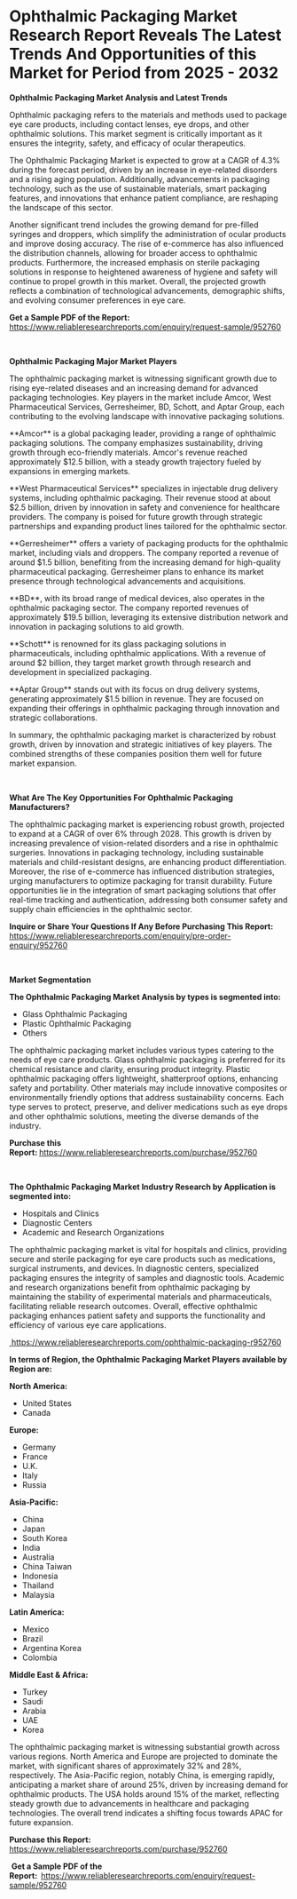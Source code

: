 <p><h1>Ophthalmic Packaging Market Research Report Reveals The Latest Trends And Opportunities of this Market for Period from 2025 - 2032</h1></p><p><strong>Ophthalmic Packaging Market Analysis and Latest Trends</strong></p>
<p><p>Ophthalmic packaging refers to the materials and methods used to package eye care products, including contact lenses, eye drops, and other ophthalmic solutions. This market segment is critically important as it ensures the integrity, safety, and efficacy of ocular therapeutics. </p><p>The Ophthalmic Packaging Market is expected to grow at a CAGR of 4.3% during the forecast period, driven by an increase in eye-related disorders and a rising aging population. Additionally, advancements in packaging technology, such as the use of sustainable materials, smart packaging features, and innovations that enhance patient compliance, are reshaping the landscape of this sector. </p><p>Another significant trend includes the growing demand for pre-filled syringes and droppers, which simplify the administration of ocular products and improve dosing accuracy. The rise of e-commerce has also influenced the distribution channels, allowing for broader access to ophthalmic products. Furthermore, the increased emphasis on sterile packaging solutions in response to heightened awareness of hygiene and safety will continue to propel growth in this market. Overall, the projected growth reflects a combination of technological advancements, demographic shifts, and evolving consumer preferences in eye care.</p></p>
<p><strong>Get a Sample PDF of the Report:&nbsp;</strong> <a href="https://www.reliableresearchreports.com/enquiry/request-sample/952760?utm_campaign=2662&utm_medium=2&utm_source=Github&utm_content=ia&utm_term=17042025&utm_id=ophthalmic-packaging">https://www.reliableresearchreports.com/enquiry/request-sample/952760</a></p>
<p>&nbsp;</p>
<p><strong>Ophthalmic Packaging Major Market Players</strong></p>
<p><p>The ophthalmic packaging market is witnessing significant growth due to rising eye-related diseases and an increasing demand for advanced packaging technologies. Key players in the market include Amcor, West Pharmaceutical Services, Gerresheimer, BD, Schott, and Aptar Group, each contributing to the evolving landscape with innovative packaging solutions.</p><p>**Amcor** is a global packaging leader, providing a range of ophthalmic packaging solutions. The company emphasizes sustainability, driving growth through eco-friendly materials. Amcor's revenue reached approximately $12.5 billion, with a steady growth trajectory fueled by expansions in emerging markets.</p><p>**West Pharmaceutical Services** specializes in injectable drug delivery systems, including ophthalmic packaging. Their revenue stood at about $2.5 billion, driven by innovation in safety and convenience for healthcare providers. The company is poised for future growth through strategic partnerships and expanding product lines tailored for the ophthalmic sector.</p><p>**Gerresheimer** offers a variety of packaging products for the ophthalmic market, including vials and droppers. The company reported a revenue of around $1.5 billion, benefiting from the increasing demand for high-quality pharmaceutical packaging. Gerresheimer plans to enhance its market presence through technological advancements and acquisitions.</p><p>**BD**, with its broad range of medical devices, also operates in the ophthalmic packaging sector. The company reported revenues of approximately $19.5 billion, leveraging its extensive distribution network and innovation in packaging solutions to aid growth.</p><p>**Schott** is renowned for its glass packaging solutions in pharmaceuticals, including ophthalmic applications. With a revenue of around $2 billion, they target market growth through research and development in specialized packaging.</p><p>**Aptar Group** stands out with its focus on drug delivery systems, generating approximately $1.5 billion in revenue. They are focused on expanding their offerings in ophthalmic packaging through innovation and strategic collaborations.</p><p>In summary, the ophthalmic packaging market is characterized by robust growth, driven by innovation and strategic initiatives of key players. The combined strengths of these companies position them well for future market expansion.</p></p>
<p>&nbsp;</p>
<p><strong>What Are The Key Opportunities For Ophthalmic Packaging Manufacturers?</strong></p>
<p><p>The ophthalmic packaging market is experiencing robust growth, projected to expand at a CAGR of over 6% through 2028. This growth is driven by increasing prevalence of vision-related disorders and a rise in ophthalmic surgeries. Innovations in packaging technology, including sustainable materials and child-resistant designs, are enhancing product differentiation. Moreover, the rise of e-commerce has influenced distribution strategies, urging manufacturers to optimize packaging for transit durability. Future opportunities lie in the integration of smart packaging solutions that offer real-time tracking and authentication, addressing both consumer safety and supply chain efficiencies in the ophthalmic sector.</p></p>
<p><strong>Inquire or Share Your Questions If Any Before Purchasing This Report:</strong> <a href="https://www.reliableresearchreports.com/enquiry/pre-order-enquiry/952760?utm_campaign=2662&utm_medium=2&utm_source=Github&utm_content=ia&utm_term=17042025&utm_id=ophthalmic-packaging">https://www.reliableresearchreports.com/enquiry/pre-order-enquiry/952760</a></p>
<p>&nbsp;</p>
<p><strong>Market Segmentation</strong></p>
<p><strong>The Ophthalmic Packaging Market Analysis by types is segmented into:</strong></p>
<p><ul><li>Glass Ophthalmic Packaging</li><li>Plastic Ophthalmic Packaging</li><li>Others</li></ul></p>
<p><p>The ophthalmic packaging market includes various types catering to the needs of eye care products. Glass ophthalmic packaging is preferred for its chemical resistance and clarity, ensuring product integrity. Plastic ophthalmic packaging offers lightweight, shatterproof options, enhancing safety and portability. Other materials may include innovative composites or environmentally friendly options that address sustainability concerns. Each type serves to protect, preserve, and deliver medications such as eye drops and other ophthalmic solutions, meeting the diverse demands of the industry.</p></p>
<p><strong>Purchase this Report:&nbsp;</strong><a href="https://www.reliableresearchreports.com/purchase/952760?utm_campaign=2662&utm_medium=2&utm_source=Github&utm_content=ia&utm_term=17042025&utm_id=ophthalmic-packaging">https://www.reliableresearchreports.com/purchase/952760</a></p>
<p>&nbsp;</p>
<p><strong>The Ophthalmic Packaging Market Industry Research by Application is segmented into:</strong></p>
<p><ul><li>Hospitals and Clinics</li><li>Diagnostic Centers</li><li>Academic and Research Organizations</li></ul></p>
<p><p>The ophthalmic packaging market is vital for hospitals and clinics, providing secure and sterile packaging for eye care products such as medications, surgical instruments, and devices. In diagnostic centers, specialized packaging ensures the integrity of samples and diagnostic tools. Academic and research organizations benefit from ophthalmic packaging by maintaining the stability of experimental materials and pharmaceuticals, facilitating reliable research outcomes. Overall, effective ophthalmic packaging enhances patient safety and supports the functionality and efficiency of various eye care applications.</p></p>
<p><a href="https://www.reliableresearchreports.com/ophthalmic-packaging-r952760?utm_campaign=2662&utm_medium=2&utm_source=Github&utm_content=ia&utm_term=17042025&utm_id=ophthalmic-packaging">&nbsp;https://www.reliableresearchreports.com/ophthalmic-packaging-r952760</a></p>
<p><strong>In terms of Region, the Ophthalmic Packaging Market Players available by Region are:</strong></p>
<p>
    <p> <strong> North America: </strong>
        <ul>
            <li>United States</li>
            <li>Canada</li>
        </ul>
        </p> 
    <p> <strong> Europe: </strong>
        <ul>
            <li>Germany</li>
            <li>France</li>
            <li>U.K.</li>
            <li>Italy</li>
            <li>Russia</li>
        </ul>
        </p> 
    <p> <strong> Asia-Pacific: </strong>
        <ul>
            <li>China</li>
            <li>Japan</li>
            <li>South Korea</li>
            <li>India</li>
            <li>Australia</li>
            <li>China Taiwan</li>
            <li>Indonesia</li>
            <li>Thailand</li>
            <li>Malaysia</li>
        </ul>
        </p> 
    <p> <strong> Latin America: </strong>
        <ul>
            <li>Mexico</li>
            <li>Brazil</li>
            <li>Argentina Korea</li>
            <li>Colombia</li>
        </ul>
        </p> 
    <p> <strong> Middle East & Africa: </strong>
        <ul>
            <li>Turkey</li>
            <li>Saudi</li>
            <li>Arabia</li>
            <li>UAE</li>
            <li>Korea</li>
        </ul>
    </p>
    </p>
<p><p>The ophthalmic packaging market is witnessing substantial growth across various regions. North America and Europe are projected to dominate the market, with significant shares of approximately 32% and 28%, respectively. The Asia-Pacific region, notably China, is emerging rapidly, anticipating a market share of around 25%, driven by increasing demand for ophthalmic products. The USA holds around 15% of the market, reflecting steady growth due to advancements in healthcare and packaging technologies. The overall trend indicates a shifting focus towards APAC for future expansion.</p></p>
<p><strong>Purchase this Report: </strong><a href="https://www.reliableresearchreports.com/purchase/952760?utm_campaign=2662&utm_medium=2&utm_source=Github&utm_content=ia&utm_term=17042025&utm_id=ophthalmic-packaging">https://www.reliableresearchreports.com/purchase/952760</a></p>
<p>&nbsp;<strong>Get a Sample PDF of the Report:&nbsp;&nbsp;</strong><a href="https://www.reliableresearchreports.com/enquiry/request-sample/952760?utm_campaign=2662&utm_medium=2&utm_source=Github&utm_content=ia&utm_term=17042025&utm_id=ophthalmic-packaging">https://www.reliableresearchreports.com/enquiry/request-sample/952760</a></p>
<p><strong></strong></p>
<p><p></p><p></p><p></p></p>